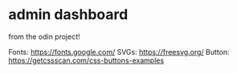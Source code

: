 # admin dashboard
 from the odin project!

Fonts: https://fonts.google.com/
SVGs: https://freesvg.org/
Button: https://getcssscan.com/css-buttons-examples